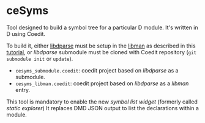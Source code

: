ceSyms
======

Tool designed to build a symbol tree for a particular D module.
It's written in D using Coedit. 

To build it, either [libdparse](https://github.com/Hackerpilot/libdparse)
must be setup in the [libman](https://github.com/BBasile/Coedit/wiki#library-manager-widget) 
as described in this [tutorial](https://github.com/BBasile/Coedit/wiki#lets-build-a-static-library),
or *libdparse* submodule must be cloned with Coedit repository (`git submodule init` or `update`).

- `cesyms_submodule.coedit`: coedit project based on *libdparse* as a submodule.
- `cesyms_libman.coedit`: coedit project based on *libdparse* as a *libman* entry.

This tool is mandatory to enable the new _symbol list widget_ (formerly called _static explorer_) 
It replaces DMD JSON output to list the declarations within a module.